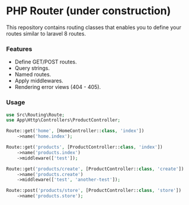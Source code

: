 # **PHP Router** (under construction)

This repository contains routing classes that enables you to define your routes similar to laravel 8 routes.

### **Features**
- Define GET/POST routes.
- Query strings.
- Named routes.
- Apply middlewares.
- Rendering error views (404 - 405).

### **Usage** 
```php 
use Src\Routing\Route;
use App\Http\Controllers\ProductController;

Route::get('home', [HomeController::class, 'index'])
    ->name('home.index');

Route::get('products', [ProductController::class, 'index'])
    ->name('products.index')
    ->middleware(['test']);

Route::get('products/create', [ProductController::class, 'create'])
    ->name('products.create')
    ->middleware(['test', 'another-test']);

Route::post('products/store', [ProductController::class, 'store'])
    ->name('products.store');
```